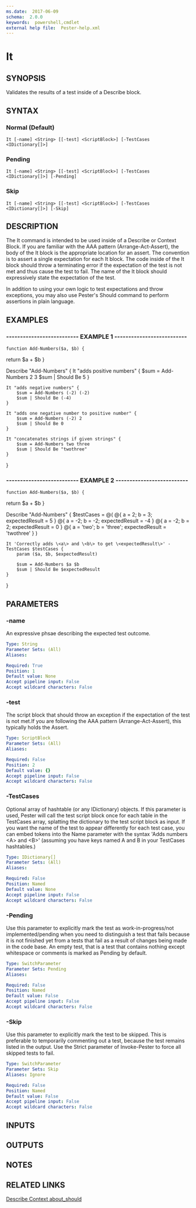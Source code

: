 ```yaml
---
ms.date:  2017-06-09
schema:  2.0.0
keywords:  powershell,cmdlet
external help file:  Pester-help.xml
---
```


# It

## SYNOPSIS
Validates the results of a test inside of a Describe block.

## SYNTAX

### Normal (Default)
```
It [-name] <String> [[-test] <ScriptBlock>] [-TestCases <IDictionary[]>]
```

### Pending
```
It [-name] <String> [[-test] <ScriptBlock>] [-TestCases <IDictionary[]>] [-Pending]
```

### Skip
```
It [-name] <String> [[-test] <ScriptBlock>] [-TestCases <IDictionary[]>] [-Skip]
```

## DESCRIPTION
The It command is intended to be used inside of a Describe or Context Block.
If you are familiar with the AAA pattern (Arrange-Act-Assert), the body of
the It block is the appropriate location for an assert.
The convention is to
assert a single expectation for each It block.
The code inside of the It block
should throw a terminating error if the expectation of the test is not met and
thus cause the test to fail.
The name of the It block should expressively state
the expectation of the test.

In addition to using your own logic to test expectations and throw exceptions,
you may also use Pester's Should command to perform assertions in plain language.

## EXAMPLES

### -------------------------- EXAMPLE 1 --------------------------
```
function Add-Numbers($a, $b) {
```

return $a + $b
}

Describe "Add-Numbers" {
    It "adds positive numbers" {
        $sum = Add-Numbers 2 3
        $sum | Should Be 5
    }

    It "adds negative numbers" {
        $sum = Add-Numbers (-2) (-2)
        $sum | Should Be (-4)
    }

    It "adds one negative number to positive number" {
        $sum = Add-Numbers (-2) 2
        $sum | Should Be 0
    }

    It "concatenates strings if given strings" {
        $sum = Add-Numbers two three
        $sum | Should Be "twothree"
    }
}

### -------------------------- EXAMPLE 2 --------------------------
```
function Add-Numbers($a, $b) {
```

return $a + $b
}

Describe "Add-Numbers" {
    $testCases = @(
        @{ a = 2;     b = 3;       expectedResult = 5 }
        @{ a = -2;    b = -2;      expectedResult = -4 }
        @{ a = -2;    b = 2;       expectedResult = 0 }
        @{ a = 'two'; b = 'three'; expectedResult = 'twothree' }
    )

    It 'Correctly adds \<a\> and \<b\> to get \<expectedResult\>' -TestCases $testCases {
        param ($a, $b, $expectedResult)

        $sum = Add-Numbers $a $b
        $sum | Should Be $expectedResult
    }
}

## PARAMETERS

### -name
An expressive phsae describing the expected test outcome.

```yaml
Type: String
Parameter Sets: (All)
Aliases: 

Required: True
Position: 1
Default value: None
Accept pipeline input: False
Accept wildcard characters: False
```

### -test
The script block that should throw an exception if the
expectation of the test is not met.If you are following the
AAA pattern (Arrange-Act-Assert), this typically holds the
Assert.

```yaml
Type: ScriptBlock
Parameter Sets: (All)
Aliases: 

Required: False
Position: 2
Default value: {}
Accept pipeline input: False
Accept wildcard characters: False
```

### -TestCases
Optional array of hashtable (or any IDictionary) objects. 
If this parameter is used,
Pester will call the test script block once for each table in the TestCases array,
splatting the dictionary to the test script block as input. 
If you want the name of
the test to appear differently for each test case, you can embed tokens into the Name
parameter with the syntax 'Adds numbers \<A\> and \<B\>' (assuming you have keys named A and B
in your TestCases hashtables.)

```yaml
Type: IDictionary[]
Parameter Sets: (All)
Aliases: 

Required: False
Position: Named
Default value: None
Accept pipeline input: False
Accept wildcard characters: False
```

### -Pending
Use this parameter to explicitly mark the test as work-in-progress/not implemented/pending when you
need to distinguish a test that fails because it is not finished yet from a tests
that fail as a result of changes being made in the code base.
An empty test, that is a
test that contains nothing except whitespace or comments is marked as Pending by default.

```yaml
Type: SwitchParameter
Parameter Sets: Pending
Aliases: 

Required: False
Position: Named
Default value: False
Accept pipeline input: False
Accept wildcard characters: False
```

### -Skip
Use this parameter to explicitly mark the test to be skipped.
This is preferable to temporarily
commenting out a test, because the test remains listed in the output.
Use the Strict parameter
of Invoke-Pester to force all skipped tests to fail.

```yaml
Type: SwitchParameter
Parameter Sets: Skip
Aliases: Ignore

Required: False
Position: Named
Default value: False
Accept pipeline input: False
Accept wildcard characters: False
```

## INPUTS

## OUTPUTS

## NOTES

## RELATED LINKS

[Describe
Context
about_should]()

